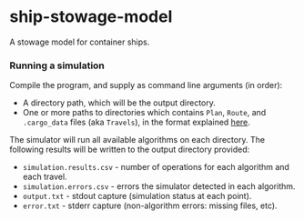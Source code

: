 # ship-stowage-model

A stowage model for container ships.

### Running a simulation

Compile the program, and supply as command line arguments (in order):
* A directory path, which will be the output directory.
* One or more paths to directories which contains
`Plan`, `Route`, and `.cargo_data` files (aka `Travels`), in the format explained [here](https://docs.google.com/document/d/10dw03hb-mj6zL8O08K5YSm4KYTeIv7eTmckcezrzH_E/edit).

The simulator will run all available algorithms on each directory. The following results will be written to the output directory provided:
* `simulation.results.csv` - number of operations for each algorithm and each travel.  
* `simulation.errors.csv` - errors the simulator detected in each algorithm.
* `output.txt` - stdout capture (simulation status at each point).
* `error.txt` - stderr capture (non-algorithm errors: missing files, etc).